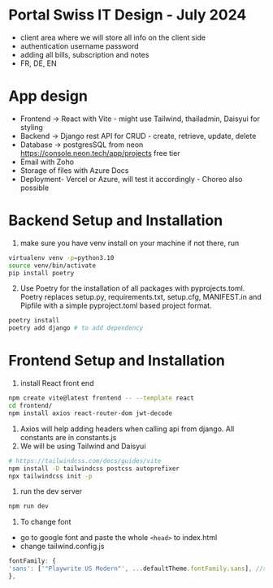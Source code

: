 # Portal Swiss IT Design - July 2024
- client area where we will store all info on the client side
- authentication username password
- adding all bills, subscription and notes
- FR, DE, EN

# App design
- Frontend -> React with Vite - might use Tailwind, thailadmin, Daisyui for styling
- Backend -> Django rest API for CRUD - create, retrieve, update, delete
- Database -> postgresSQL from neon https://console.neon.tech/app/projects free tier
- Email with Zoho
- Storage of files with Azure Docs
- Deployment- Vercel or Azure, will test it accordingly - Choreo also possible

# Backend Setup and Installation
1. make sure you have venv install on your machine if not there, run
```bash
virtualenv venv -p=python3.10
source venv/bin/activate
pip install poetry
```
2. Use Poetry for the installation of all packages with pyprojects.toml. Poetry replaces setup.py, requirements.txt, setup.cfg, MANIFEST.in and Pipfile with a simple pyproject.toml based project format.
```bash
poetry install
poetry add django # to add dependency
```

# Frontend Setup and Installation
1. install React front end
```bash
npm create vite@latest frontend -- --template react
cd frontend/
npm install axios react-router-dom jwt-decode
```
1. Axios will help adding headers when calling api from django. All constants are in constants.js
1. We will be using Tailwind and Daisyui 
```bash
# https://tailwindcss.com/docs/guides/vite
npm install -D tailwindcss postcss autoprefixer
npx tailwindcss init -p
```
1. run the dev server 
```bash
npm run dev
```
1. To change font
- go to google font and paste the whole ```<head>``` to index.html
- change tailwind.config.js
```javascript
fontFamily: {
'sans': ['"Playwrite US Modern"', ...defaultTheme.fontFamily.sans], //set main font
},
```